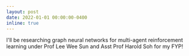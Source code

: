 ```yaml
---
layout: post
date: 2022-01-01 00:00:00-0400
inline: true
---
```


I'll be researching graph neural networks for multi-agent reinforcement learning under Prof Lee Wee Sun and Asst Prof Harold Soh for my FYP!